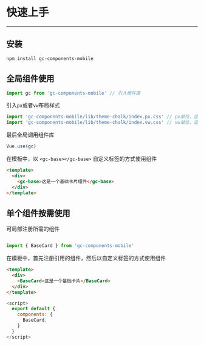 # 快速上手
<!-- {.md} -->

----
<!-- {.md} -->

## 安装
<!-- {.md} -->

```
npm install gc-components-mobile
```
<!-- {.md} -->

## 全局组件使用
<!-- {.md} -->

```js
import gc from 'gc-components-mobile' // 引入组件库
```
<!-- {.md} -->

引入<!-- {.md} -->`px`或者`vw`布局样式

```js
import 'gc-components-mobile/lib/theme-chalk/index.px.css' // px单位，适用于pc端布局
import 'gc-components-mobile/lib/theme-chalk/index.vw.css' // vw单位，适用于移动端布局
```
最后全局调用组件库<!-- {.md} -->
```js
Vue.use(gc)
```
<!-- {.md} -->

在模板中，以<!-- {.md} --> `<gc-base></gc-base>` 自定义标签的方式使用组件

```html
<template>
  <div>
    <gc-base>这是一个基础卡片组件</gc-base>
  </div>
</template>
```
<!-- {.md} -->

<!-- {.md} -->

## 单个组件按需使用
<!-- {.md} -->

可局部注册所需的组件
<!-- {.md} -->

```js

import { BaseCard } from 'gc-components-mobile'

```
<!-- {.md} -->

在模板中，首先注册引用的组件，然后以自定义标签的方式使用组件

```html
<template>
  <div>
    <BaseCard>这是一个基础卡片</BaseCard>
  </div>
</template>
```
```js
<script>
  export default {
    components: {
      BaseCard,
    }
  }
</script>
```
<!-- {.md} -->


